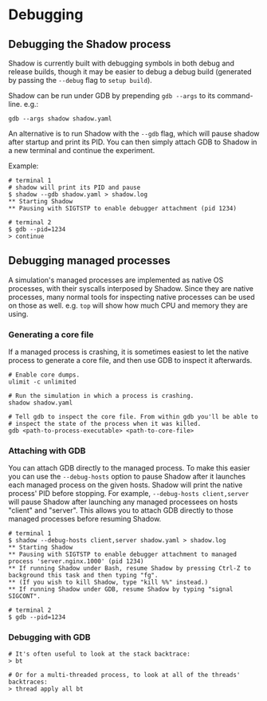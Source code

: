 # Debugging

## Debugging the Shadow process

Shadow is currently built with debugging symbols in both debug and release
builds, though it may be easier to debug a debug build (generated by passing
the `--debug` flag to `setup build`).

Shadow can be run under GDB by prepending `gdb --args` to its command-line.
e.g.:

```
gdb --args shadow shadow.yaml
```

An alternative is to run Shadow with the `--gdb` flag, which will pause shadow
after startup and print its PID. You can then simply attach GDB to Shadow in a
new terminal and continue the experiment.

Example:

```
# terminal 1
# shadow will print its PID and pause
$ shadow --gdb shadow.yaml > shadow.log
** Starting Shadow
** Pausing with SIGTSTP to enable debugger attachment (pid 1234)

# terminal 2
$ gdb --pid=1234
> continue
```

## Debugging managed processes

A simulation's managed processes are implemented as native OS processes, with
their syscalls interposed by Shadow. Since they are native processes, many
normal tools for inspecting native processes can be used on those as well. e.g.
`top` will show how much CPU and memory they are using.

### Generating a core file

If a managed process is crashing, it is sometimes easiest to let the native
process to generate a core file, and then use GDB to inspect it afterwards.

```
# Enable core dumps.
ulimit -c unlimited

# Run the simulation in which a process is crashing.
shadow shadow.yaml

# Tell gdb to inspect the core file. From within gdb you'll be able to
# inspect the state of the process when it was killed.
gdb <path-to-process-executable> <path-to-core-file>
```

### Attaching with GDB

You can attach GDB directly to the managed process. To make this easier you can
use the `--debug-hosts` option to pause Shadow after it launches each managed
process on the given hosts. Shadow will print the native process' PID before
stopping. For example, `--debug-hosts client,server` will pause Shadow after
launching any managed processees on hosts "client" and "server". This allows
you to attach GDB directly to those managed processes before resuming Shadow.

```
# terminal 1
$ shadow --debug-hosts client,server shadow.yaml > shadow.log
** Starting Shadow
** Pausing with SIGTSTP to enable debugger attachment to managed process 'server.nginx.1000' (pid 1234)
** If running Shadow under Bash, resume Shadow by pressing Ctrl-Z to background this task and then typing "fg".
** (If you wish to kill Shadow, type "kill %%" instead.)
** If running Shadow under GDB, resume Shadow by typing "signal SIGCONT".

# terminal 2
$ gdb --pid=1234
```

### Debugging with GDB

```
# It's often useful to look at the stack backtrace:
> bt

# Or for a multi-threaded process, to look at all of the threads' backtraces:
> thread apply all bt
```
